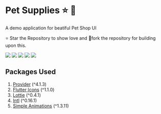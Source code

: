 # Pet Supplies ⭐ 👋

A demo application for beatiful Pet Shop UI

⭐ Star the Repository to show love and 🍴fork the repository for building upon this.

<img src = "https://github.com/DhruvamSharma/Pet-Supplies/blob/master/assets/Screenshot%202020-07-19%20at%207.41.47%20PM%20(2).png">
<img src = "https://github.com/DhruvamSharma/Pet-Supplies/blob/master/assets/Screenshot%202020-07-19%20at%207.42.10%20PM%20(2).png">
<img src = "https://github.com/DhruvamSharma/Pet-Supplies/blob/master/assets/Screenshot%202020-07-19%20at%207.42.24%20PM%20(2).png">
<img src = "https://github.com/DhruvamSharma/Pet-Supplies/blob/master/assets/Screenshot%202020-07-19%20at%207.41.53%20PM%20(2).png">
<img src = "https://github.com/DhruvamSharma/Pet-Supplies/blob/master/assets/Screenshot%202020-07-19%20at%207.41.58%20PM%20(2).png">

## Packages Used
1. [Provider](https://pub.dev/packages/provider) (^4.1.3)
2. [Flutter Icons](https://pub.dev/packages/flutter_icons) (^1.1.0)
3. [Lottie](https://pub.dev/packages/lottie) (^0.4.1)
4. [Intl](https://pub.dev/packages/intl) (^0.16.1)
5. [Simple Animations](https://pub.dev/packages/simple_animations) (^1.3.11)

